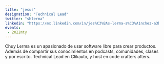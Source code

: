 ```yaml
---
title: "jesus"
designation: "Technical Lead"
twitter: "shlerma"
linkedin: "https://mx.linkedin.com/in/jes%C3%BAs-lerma-s%C3%A1nchez-a3b8a249"
events:
 - 2022mty
---
```


Chuy Lerma es un apasionado de usar software libre para crear productos. Además de compartir sus conocimientos en podcasts, comunidades, clases y por escrito. Technical Lead en Clikauto, y host en code crafters afters.